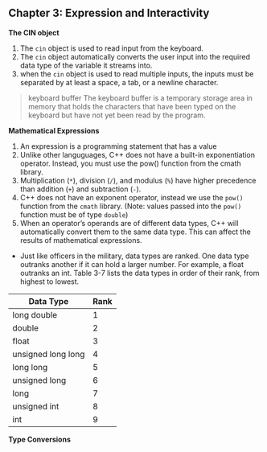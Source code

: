 ## Chapter 3: Expression and Interactivity

**The CIN object**

1. The `cin` object is used to read input from the keyboard.
2. The `cin` object automatically converts the user input into the required data type of the variable it streams into.
3. when the `cin` object is used to read multiple inputs, the inputs must be separated by at least a space, a tab, or a newline character.

> keyboard buffer
> The keyboard buffer is a temporary storage area in memory that holds the characters that have been typed on the keyboard but have not yet been read by the program.

**Mathematical Expressions**

1. An expression is a programming statement that has a value
2. Unlike other languguages, C++ does not have a built-in exponentiation operator. Instead, you must use the pow() function from the cmath library.
3. Multiplication (`*`), division (`/`), and modulus (`%`) have higher precedence than addition (`+`) and subtraction (`-`).
4. C++ does not have an exponent operator, instead we use the `pow()` function from the `cmath` library. (Note: values passed into the `pow()` function must be of type `double`)
5. When an operator’s operands are of different data types, C++ will automatically convert them to the same data type. This can affect the results of mathematical expressions.

- Just like officers in the military, data types are ranked. One data type outranks another if it can hold a larger number. For example, a float outranks an int. Table 3-7 lists the data types in order of their rank, from highest to lowest.

| Data Type          | Rank |
| ------------------ | ---- |
| long double        | 1    |
| double             | 2    |
| float              | 3    |
| unsigned long long | 4    |
| long long          | 5    |
| unsigned long      | 6    |
| long               | 7    |
| unsigned int       | 8    |
| int                | 9    |

**Type Conversions**
